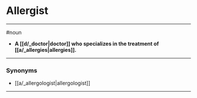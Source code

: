 # Allergist
---
#noun
- **A [[d/_doctor|doctor]] who specializes in the treatment of [[a/_allergies|allergies]].**
---
### Synonyms
- [[a/_allergologist|allergologist]]
---
